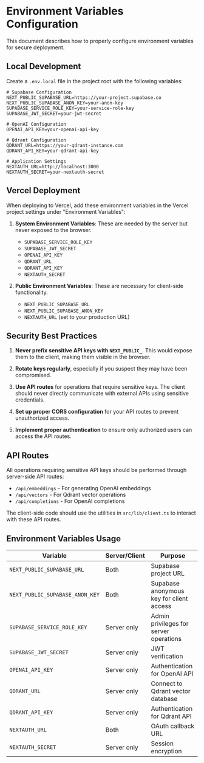 # Environment Variables Configuration

This document describes how to properly configure environment variables for secure deployment.

## Local Development

Create a `.env.local` file in the project root with the following variables:

```
# Supabase Configuration
NEXT_PUBLIC_SUPABASE_URL=https://your-project.supabase.co
NEXT_PUBLIC_SUPABASE_ANON_KEY=your-anon-key
SUPABASE_SERVICE_ROLE_KEY=your-service-role-key
SUPABASE_JWT_SECRET=your-jwt-secret

# OpenAI Configuration
OPENAI_API_KEY=your-openai-api-key

# Qdrant Configuration
QDRANT_URL=https://your-qdrant-instance.com
QDRANT_API_KEY=your-qdrant-api-key

# Application Settings
NEXTAUTH_URL=http://localhost:3000
NEXTAUTH_SECRET=your-nextauth-secret
```

## Vercel Deployment

When deploying to Vercel, add these environment variables in the Vercel project settings under "Environment Variables":

1. **System Environment Variables**: These are needed by the server but never exposed to the browser.
   - `SUPABASE_SERVICE_ROLE_KEY`
   - `SUPABASE_JWT_SECRET`
   - `OPENAI_API_KEY`
   - `QDRANT_URL`
   - `QDRANT_API_KEY`
   - `NEXTAUTH_SECRET`

2. **Public Environment Variables**: These are necessary for client-side functionality.
   - `NEXT_PUBLIC_SUPABASE_URL`
   - `NEXT_PUBLIC_SUPABASE_ANON_KEY`
   - `NEXTAUTH_URL` (set to your production URL)

## Security Best Practices

1. **Never prefix sensitive API keys with `NEXT_PUBLIC_`**. This would expose them to the client, making them visible in the browser.

2. **Rotate keys regularly**, especially if you suspect they may have been compromised.

3. **Use API routes** for operations that require sensitive keys. The client should never directly communicate with external APIs using sensitive credentials.

4. **Set up proper CORS configuration** for your API routes to prevent unauthorized access.

5. **Implement proper authentication** to ensure only authorized users can access the API routes.

## API Routes

All operations requiring sensitive API keys should be performed through server-side API routes:

- `/api/embeddings` - For generating OpenAI embeddings
- `/api/vectors` - For Qdrant vector operations
- `/api/completions` - For OpenAI completions

The client-side code should use the utilities in `src/lib/client.ts` to interact with these API routes.

## Environment Variables Usage

| Variable | Server/Client | Purpose |
|----------|---------------|---------|
| `NEXT_PUBLIC_SUPABASE_URL` | Both | Supabase project URL |
| `NEXT_PUBLIC_SUPABASE_ANON_KEY` | Both | Supabase anonymous key for client access |
| `SUPABASE_SERVICE_ROLE_KEY` | Server only | Admin privileges for server operations |
| `SUPABASE_JWT_SECRET` | Server only | JWT verification |
| `OPENAI_API_KEY` | Server only | Authentication for OpenAI API |
| `QDRANT_URL` | Server only | Connect to Qdrant vector database |
| `QDRANT_API_KEY` | Server only | Authentication for Qdrant API |
| `NEXTAUTH_URL` | Both | OAuth callback URL |
| `NEXTAUTH_SECRET` | Server only | Session encryption | 